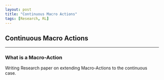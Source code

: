```yaml
---
layout: post
title: "Continuous Macro Actions"
tags: [Research, RL]
---
```


## Continuous Macro Actions 


---

### What is a Macro-Action
Writing Research paper on extending Macro-Actions to the continuous case. 
